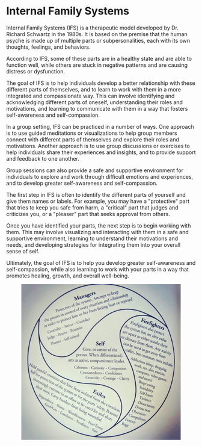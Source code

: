 # Internal Family Systems

Internal Family Systems (IFS) is a therapeutic model developed by Dr. Richard Schwartz in the 1980s. It is based on the premise that the human psyche is made up of multiple parts or subpersonalities, each with its own thoughts, feelings, and behaviors.

According to IFS, some of these parts are in a healthy state and are able to function well, while others are stuck in negative patterns and are causing distress or dysfunction.&#x20;

The goal of IFS is to help individuals develop a better relationship with these different parts of themselves, and to learn to work with them in a more integrated and compassionate way. This can involve identifying and acknowledging different parts of oneself, understanding their roles and motivations, and learning to communicate with them in a way that fosters self-awareness and self-compassion.

In a group setting, IFS can be practiced in a number of ways. One approach is to use guided meditations or visualizations to help group members connect with different parts of themselves and explore their roles and motivations. Another approach is to use group discussions or exercises to help individuals share their experiences and insights, and to provide support and feedback to one another.

Group  sessions can also provide a safe and supportive environment for individuals to explore and work through difficult emotions and experiences, and to develop greater self-awareness and self-compassion.

The first step in IFS is often to identify the different parts of yourself and give them names or labels. For example, you may have a "protective" part that tries to keep you safe from harm, a "critical" part that judges and criticizes you, or a "pleaser" part that seeks approval from others.

Once you have identified your parts, the next step is to begin working with them. This may involve visualizing and interacting with them in a safe and supportive environment, learning to understand their motivations and needs, and developing strategies for integrating them into your overall sense of self.

Ultimately, the goal of IFS is to help you develop greater self-awareness and self-compassion, while also learning to work with your parts in a way that promotes healing, growth, and overall well-being.

<figure><img src="../../.gitbook/assets/ifs.jpg" alt=""><figcaption></figcaption></figure>
